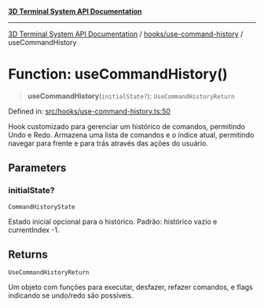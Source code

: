 [**3D Terminal System API Documentation**](../../../README.md)

***

[3D Terminal System API Documentation](../../../README.md) / [hooks/use-command-history](../README.md) / useCommandHistory

# Function: useCommandHistory()

> **useCommandHistory**(`initialState?`): `UseCommandHistoryReturn`

Defined in: [src/hooks/use-command-history.ts:50](https://github.com/Dicommunitas/ThreeJS_Terminal_3D2/blob/97ab9f0ae2e42171aa40996aacad796786af9976/src/hooks/use-command-history.ts#L50)

Hook customizado para gerenciar um histórico de comandos, permitindo Undo e Redo.
Armazena uma lista de comandos e o índice atual, permitindo navegar para frente e para trás
através das ações do usuário.

## Parameters

### initialState?

`CommandHistoryState`

Estado inicial opcional para o histórico.
                                            Padrão: histórico vazio e currentIndex -1.

## Returns

`UseCommandHistoryReturn`

Um objeto com funções para executar, desfazer, refazer comandos,
e flags indicando se undo/redo são possíveis.
